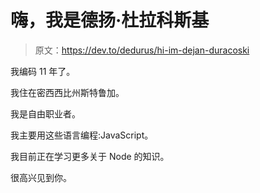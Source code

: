 # 嗨，我是德扬·杜拉科斯基

> 原文：<https://dev.to/dedurus/hi-im-dejan-duracoski>

我编码 11 年了。

我住在密西西比州斯特鲁加。

我是自由职业者。

我主要用这些语言编程:JavaScript。

我目前正在学习更多关于 Node 的知识。

很高兴见到你。